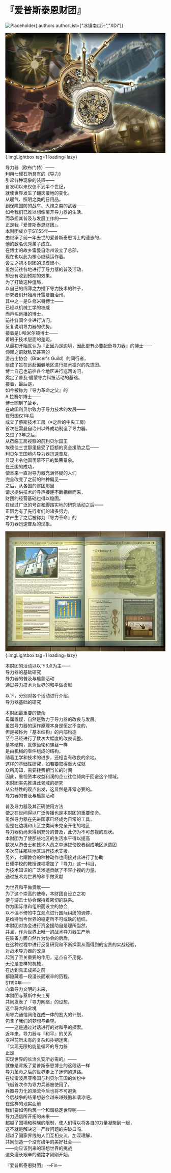 # 『爱普斯泰恩财团』  
![Placeholder](){.authors authorList=["冰镇南瓜汁","XDi"]}

![Placeholder](/images/sora-3rd/star7/1.png){.imgLightbox tag=1 loading=lazy}
  
导力器（欧布门特）——  
利用七耀石所具有的《导力》  
引起各种现象的装置——  
自发明以来仅仅不到半个世纪，  
就使世界发生了翻天覆地的变化。  
从暖气、照明之类的日用品，  
到保障国防的战车、大炮之类的武器——  
如今我们已难以想像离开导力器的生活。  
而承担其普及与发展工作的——  
正是我『爱普斯泰恩财团』。  
本财团成立于S1155年——  
由继承了前一年去世的爱普斯泰恩博士的遗志的，  
他的数名优秀弟子成立。  
在博士的故乡雷曼自治州设立了总部，  
现在也以此为核心继续运作着。  
设立之初本财团的规模很小，  
虽然前往各地进行了导力器的普及活动，  
却没有收到预期的效果。  
为了打破这种僵局，  
以自己的绵薄之力播下导力技术的种子，  
研究者们开始离开雷曼自治州。  
其中之一是G·修米特博士——  
已经以机械工学的权威  
而声名远播的博士，  
前往各国企业进行访问，  
反复说明导力器的优势。  
接着是L·哈米尔顿博士——  
着眼于技术层面的差距，  
从最初开始就认为『正因为是边境，因此更有必要配备导力器』的博士——  
仰赖之前就私交甚笃的  
游击士协会（Bracer's Guild）的同行者，  
组成了旨在远赴偏僻地区进行技术振兴的先遣团。  
博士自己也前往各个地区进行巡回访问，  
奠定了普及·启蒙导力科技活动的基础。  
接着，最后是，  
如今被称为『导力革命之父』的  
A·拉赛尔博士——  
博士回到了故乡，  
在故国利贝尔致力于导力技术的发展——  
在归国仅1年后  
成立了蔡斯技术工房（※之后的中央工房）  
首次在雷曼自治州以外成功制造了导力器。  
又过了3年之后，  
从莅临工房视察的前利贝尔国王  
埃德佳三世那里接受了巨额的资金援助之后——  
利贝尔王国境内导力器迅速普及，  
显现出令他国羡慕不已的繁荣景象。  
在王国的成功，  
使本来一直对导力器充满怀疑的人们  
完全改变了之前的种种偏见——  
之后，从各国的财团那里  
请求提供技术的呼声接连不断相继而来，  
财团的经营基础也得以稳固。  
在经过广泛的号召和脚踏实地的研究活动之后——  
正因为有了先行者们的诸多努力，  
才产生了之后被称为『导力革命』的  
导力器迅速普及的现象。  
   
![Placeholder](/images/sora-3rd/star7/2.png){.imgLightbox tag=1 loading=lazy}
   
本财团的活动以以下3点为主——  
导力器的基础研究  
导力器的普及与启蒙活动  
通过导力技术为世界的和平做贡献  
   
以下，分别对各个活动进行介绍。  
导力器基础的研究  
   
本财团最重要的使命  
毋庸置疑，自然是致力于导力器的改良与发展。  
虽然导力器的运作原理本身是恒定不变的，  
但是被称为『基本结构』的内部构造  
至今已经进行了数次大幅度的改良调整。  
基本结构，就像齿轮和螺丝一样  
是由机械的零件组成的结构，  
随着工学和技术的进步，还相当有改良的余地。  
这样的基础性研究，如若要取得重大成就  
众所周知，需要耗费相当长的时间  
因此，重视资本收益利润的企业往往倾向于回避这个领域。  
本财团率先推进此领域的研究  
从公益性的观点出发，这显然是非常必要的。  
导力器的普及与启蒙活动  
   
普及导力器及其正确使用方法  
使之在世间得以广泛传播也是本财团的重要使命。  
虽然导力器在先进国家已经成为日常的工具，  
但是在边境和山区之类尚未完全开化的地区  
导力器仍尚未得到充分的普及，此仍为不可忽视的现状。  
本财团为了使那些地区的生活水平得以提高  
数次从游击士和技术人员之中选拔佼佼者组成地区派遣团  
多次前往那些地区进行技术支援。  
另外，七耀教会的种种动作也间接对此进行了协助  
日耀学校的教授课程增加了『导力』这一科目，  
为技术知识的广泛渗透贡献了不容小视的力量。  
通过技术为世界的和平做贡献  
   
为世界和平做贡献——  
为了这个崇高的使命，本财团自设立之初  
便与游击士协会保持着密切的联系。  
作为国际维和组织而设立的协会  
以不偏不倚的中立观点进行国际纠纷的调停，  
是维持当今世界的稳定所不可或缺的组织。  
本财团对协会进行资金援助自是理所当然，  
并且，作为世界上唯一的战术导力器生产地  
在装备方面自然作为协会的后盾。  
在这种过程中进行反复研究和不断探索从而得到的宝贵的实战经验，  
对战术导力器的改良  
起到了至关重要的作用，这点自不用提。  
无论是怎样的机械，  
在达到真正成熟之前  
都隐藏着一段漫长而艰辛的历程。  
S1190年——  
向着导力文明的未来，  
本财团与蔡斯中央工房  
共同发表了『导力网络』的设想。  
这个将大陆全境  
用导力通信网络连成一体的宏大的计划，  
包含了我们的梦想与希望。  
——这是通过对话进行的对和平的探索。  
近年来，导力器与『和平』的关系  
变得前所未有的复杂和扑朔迷离。  
『实现无限的能量循环的导力器  
正是  
实现世界的长治久安所必需的』——  
就像是背叛了爱普斯泰恩博士的这段话一样  
导力革命之后的世界走上了迷惘的道路。  
在埃雷波尼亚帝国与利贝尔王国的纠纷中  
飞艇首次作为导力兵器被使用了。  
兵器导力化的潮流今后也将不可避免  
今后战争的结果想必会越来越残酷和凄凉吧。  
在这样的现实面前  
我们要如何构筑一个和谐稳定世界呢——  
导力通信所开拓的未来——  
超越了国境和种族的限制，使人们得以将各自的力量凝聚到一起，  
这不就是解决这一严峻问题的突破口吗。  
超越了国家界线的人们互相交流，加深理解，  
共同创造一个没有纷争的美好社会——  
——向应该到来的理想世界的挑战  
这条漫长艰辛的道路才刚刚开始。  
   
   
   
   
   
   
   
   
   
   
   
   
   
   
『爱普斯泰恩财团』 ～Fin～  
